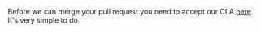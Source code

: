 Before we can merge your pull request you need to accept our CLA [here](https://github.com/espocrm/cla). It's very simple to do.